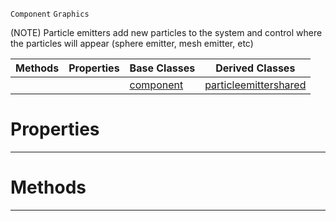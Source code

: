  `Component` `Graphics`



(NOTE) Particle emitters add new particles to the system and control where the particles will appear (sphere emitter, mesh emitter, etc)

|Methods|Properties|Base Classes|Derived Classes|
|---|---|---|---|
| | |[component](https://github.com/PlasmaEngine/PlasmaDocs/blob/master/code_reference/class_reference/component.markdown)|[particleemittershared](https://github.com/PlasmaEngine/PlasmaDocs/blob/master/code_reference/class_reference/particleemittershared.markdown)|


 #  Properties


---  
 #  Methods


---  
 

 